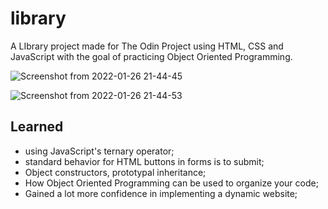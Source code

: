 # library
A LIbrary project made for The Odin Project using HTML, CSS and JavaScript with the goal of practicing Object Oriented Programming.

![Screenshot from 2022-01-26 21-44-45](https://user-images.githubusercontent.com/85142222/151277473-4a7b2f24-874b-4404-8637-55439423a801.png)

![Screenshot from 2022-01-26 21-44-53](https://user-images.githubusercontent.com/85142222/151277477-df4a8c20-f818-4053-a973-cfded1db11c0.png)

## Learned
- using JavaScript's ternary operator;
- standard behavior for HTML buttons in forms is to submit;
- Object constructors, prototypal inheritance;
- How Object Oriented Programming can be used to organize your code;
- Gained a lot more confidence in implementing a dynamic website;
